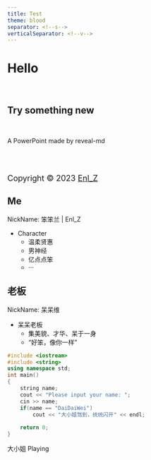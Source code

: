 ```yaml
---
title: Test
theme: blood
separator: <!--s-->
verticalSeparator: <!--v-->
---
```

# Hello
<br>

## Try something new

<br>

A PowerPoint made by reveal-md

<br>
<br>

<font size="4px">

Copyright &copy; 2023 <a href="https://github.com/enl-z" target="_blank" rel="noopener">Enl_Z</a> 

</font>

<!--s-->

## Me

NickName: 笨笨兰 | Enl_Z

<!--v-->

* Character
  * 温柔贤惠
  * 男神经
  * 亿点点笨
  * ···

<!--s-->
<!-- .slide: data-background="./gif/呆呆维1.gif" -->

## 老板

NickName: 呆呆维

<!--v-->
<!-- .slide: data-background="./gif/呆呆维2.gif" -->

* 呆呆老板
  * 集美貌、才华、呆于一身
  * “好笨，像你一样”

```cpp [9|10]
#include <iostream>
#include <string>
using namespace std;
int main()
{
    string name;
    cout << "Please input your name: ";
    cin >> name;
    if(name == "DaiDaiWei")
        cout << "大小姐驾到，统统闪开" << endl;
    
    return 0;
}
```
<!--v-->
<!-- .slide: data-background="./gif/呆呆维3.gif" -->

大小姐 Playing